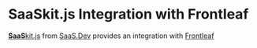 
# **SaaS**kit.js Integration with Frontleaf

[**SaaS**kit.js](https://saaskit.js.org) from [SaaS.Dev](https://saas.dev) provides an integration with [Frontleaf](https://saaskit.js.org/integrations/frontleaf)
